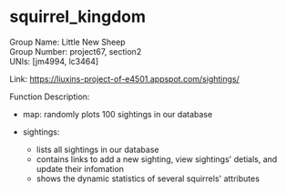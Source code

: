 # squirrel_kingdom
Group Name: Little New Sheep  
Group Number: project67, section2  
UNIs: [jm4994, lc3464]  

Link: https://liuxins-project-of-e4501.appspot.com/sightings/

Function Description:
- map: randomly plots 100 sightings in our database

- sightings:   
  - lists all sightings in our database  
  - contains links to add a new sighting, view sightings' detials, and update their infomation   
  - shows the dynamic statistics of several squirrels' attributes
  
  
  
